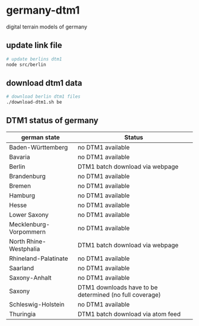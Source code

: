 # germany-dtm1
digital terrain models of germany


## update link file
```bash
# update berlins dtm1
node src/berlin
```

## download dtm1 data
```bash
# download berlin dtm1 files
./download-dtm1.sh be
```

## DTM1 status of germany
german state | Status
------------ | -------------
Baden-Württemberg | no DTM1 available
Bavaria | no DTM1 available
Berlin | DTM1 batch download via webpage
Brandenburg | no DTM1 available
Bremen | no DTM1 available
Hamburg | no DTM1 available
Hesse | no DTM1 available
Lower Saxony | no DTM1 available
Mecklenburg-Vorpommern | no DTM1 available
North Rhine-Westphalia | DTM1 batch download via webpage
Rhineland-Palatinate | no DTM1 available
Saarland | no DTM1 available
Saxony-Anhalt | no DTM1 available
Saxony | DTM1 downloads have to be determined (no full coverage)
Schleswig-Holstein | no DTM1 available
Thuringia | DTM1 batch download via atom feed
